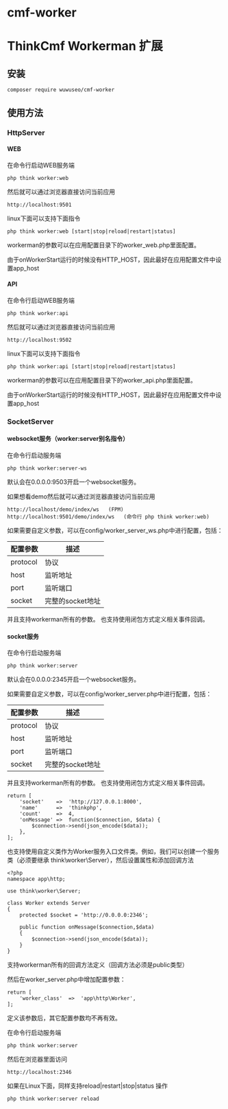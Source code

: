 # cmf-worker

ThinkCmf Workerman 扩展
===============

## 安装

```
composer require wuwuseo/cmf-worker
```

## 使用方法

### HttpServer 

#### WEB

在命令行启动WEB服务端
~~~
php think worker:web
~~~

然后就可以通过浏览器直接访问当前应用

~~~
http://localhost:9501
~~~

linux下面可以支持下面指令
~~~
php think worker:web [start|stop|reload|restart|status]
~~~

workerman的参数可以在应用配置目录下的worker_web.php里面配置。

由于onWorkerStart运行的时候没有HTTP_HOST，因此最好在应用配置文件中设置app_host

#### API

在命令行启动WEB服务端
~~~
php think worker:api
~~~

然后就可以通过浏览器直接访问当前应用

~~~
http://localhost:9502
~~~

linux下面可以支持下面指令
~~~
php think worker:api [start|stop|reload|restart|status]
~~~

workerman的参数可以在应用配置目录下的worker_api.php里面配置。

由于onWorkerStart运行的时候没有HTTP_HOST，因此最好在应用配置文件中设置app_host


### SocketServer

#### websocket服务（worker:server别名指令）

在命令行启动服务端
~~~
php think worker:server-ws
~~~

默认会在0.0.0.0:9503开启一个websocket服务。

如果想看demo然后就可以通过浏览器直接访问当前应用

~~~
http://localhost/demo/index/ws   (FPM)
http://localhost:9501/demo/index/ws   (命令行 php think worker:web)
~~~

如果需要自定义参数，可以在config/worker_server_ws.php中进行配置，包括：

配置参数 | 描述
--- | ---
protocol| 协议
host | 监听地址
port | 监听端口
socket | 完整的socket地址

并且支持workerman所有的参数。
也支持使用闭包方式定义相关事件回调。

#### socket服务

在命令行启动服务端
~~~
php think worker:server
~~~

默认会在0.0.0.0:2345开启一个websocket服务。

如果需要自定义参数，可以在config/worker_server.php中进行配置，包括：

配置参数 | 描述
--- | ---
protocol| 协议
host | 监听地址
port | 监听端口
socket | 完整的socket地址

并且支持workerman所有的参数。
也支持使用闭包方式定义相关事件回调。

~~~
return [
	'socket' 	=>	'http://127.0.0.1:8000',
	'name'		=>	'thinkphp',
	'count'		=>	4,
	'onMessage'	=>	function($connection, $data) {
		$connection->send(json_encode($data));
	},
];
~~~

也支持使用自定义类作为Worker服务入口文件类。例如，我们可以创建一个服务类（必须要继承 think\worker\Server），然后设置属性和添加回调方法

~~~
<?php
namespace app\http;

use think\worker\Server;

class Worker extends Server
{
	protected $socket = 'http://0.0.0.0:2346';

	public function onMessage($connection,$data)
	{
		$connection->send(json_encode($data));
	}
}
~~~
支持workerman所有的回调方法定义（回调方法必须是public类型）

然后在worker_server.php中增加配置参数：
~~~
return [
	'worker_class'	=>	'app\http\Worker',
];
~~~

定义该参数后，其它配置参数均不再有效。

在命令行启动服务端
~~~
php think worker:server
~~~

然后在浏览器里面访问
~~~
http://localhost:2346
~~~

如果在Linux下面，同样支持reload|restart|stop|status 操作
~~~
php think worker:server reload
~~~